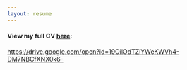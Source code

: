 ```yaml
---
layout: resume
---
```


#### View my full CV [here](https://drive.google.com/open?id=19OilOdTZiYWeKWVh4-DM7NBCfXNX0k6-):
<a href="https://drive.google.com/open?id=19OilOdTZiYWeKWVh4-DM7NBCfXNX0k6-">https://drive.google.com/open?id=19OilOdTZiYWeKWVh4-DM7NBCfXNX0k6-</a>
